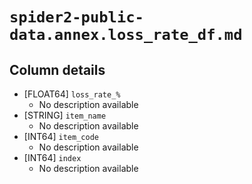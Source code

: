 # `spider2-public-data.annex.loss_rate_df.md`

## Column details

* [FLOAT64]    `loss_rate_%`
  - No description available
* [STRING]    `item_name`
  - No description available
* [INT64]    `item_code`
  - No description available
* [INT64]    `index`
  - No description available

